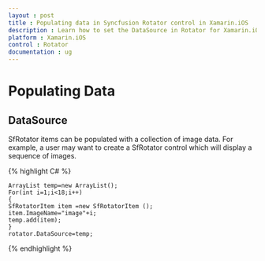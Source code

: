 ```yaml
---
layout : post
title : Populating data in Syncfusion Rotator control in Xamarin.iOS
description : Learn how to set the DataSource in Rotator for Xamarin.iOS
platform : Xamarin.iOS
control : Rotator 
documentation : ug
---
```


# Populating Data

## DataSource

SfRotator items can be populated with a collection of image data. For example, a user may want to create a SfRotator control which will display a sequence of images.

{% highlight C# %}

	ArrayList temp=new ArrayList();
	For(int i=1;i<18;i++)
	{
	SfRotatorItem item =new SfRotatorItem ();
	item.ImageName="image"+i;
	temp.add(item);
	}
	rotator.DataSource=temp;

{% endhighlight %}